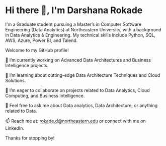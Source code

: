 # Hi there 👋, I'm Darshana Rokade #

I'm a Graduate student pursuing a Master’s in Computer Software Engineering (Data Analytics) at Northeastern University, with a background in Data Analytics & Engineering. My technical skills include Python, SQL, AWS, Azure, Power BI, and Talend.

Welcome to my GitHub profile!

🔭 I’m currently working on Advanced Data Architectures and Business Intelligence projects.

🌱 I’m learning about cutting-edge Data Architecture Techniques and Cloud Solutions.

👯 I’m eager to collaborate on projects related to Data Analytics, Cloud Computing, and Business Intelligence.

💬 Feel free to ask me about Data analytics, Data Architecture, or anything related to Data.

📫 Reach me at: rokade.d@northeastern.edu or connect with me on LinkedIn.

Thanks for stopping by!
